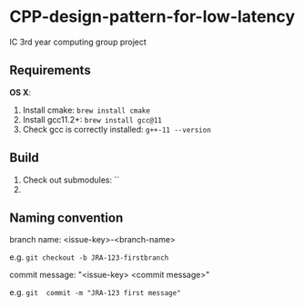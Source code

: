 # CPP-design-pattern-for-low-latency

IC 3rd year computing group project

## Requirements
**OS X**:

1. Install cmake: `brew install cmake`
1. Install gcc11.2+: `brew install gcc@11`
1. Check gcc is correctly installed: `g++-11 --version`

## Build
1. Check out submodules: ``
1. 

## Naming convention

branch name: \<issue-key\>-\<branch-name\>

e.g. `git checkout -b JRA-123-firstbranch`

commit message: "\<issue-key\> \<commit message\>"

e.g. `git  commit -m "JRA-123 first message"`
